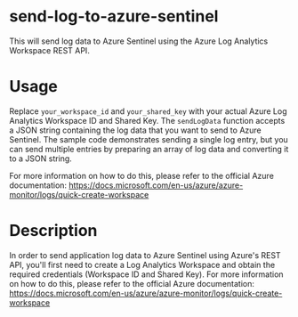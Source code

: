 # send-log-to-azure-sentinel
This will send log data to Azure Sentinel using the Azure Log Analytics Workspace REST API.
# Usage
Replace `your_workspace_id` and `your_shared_key` with your actual Azure Log Analytics Workspace ID and Shared Key. The `sendLogData` function accepts a JSON string containing the log data that you want to send to Azure Sentinel. The sample code demonstrates sending a single log entry, but you can send multiple entries by preparing an array of log data and converting it to a JSON string.

For more information on how to do this, please refer to the official Azure documentation: https://docs.microsoft.com/en-us/azure/azure-monitor/logs/quick-create-workspace

# Description
In order to send application log data to Azure Sentinel using Azure's REST API, you'll first need to create a Log Analytics Workspace and obtain the required credentials (Workspace ID and Shared Key). For more information on how to do this, please refer to the official Azure documentation: https://docs.microsoft.com/en-us/azure/azure-monitor/logs/quick-create-workspace

